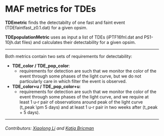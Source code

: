 # MAF metrics for TDEs


**TDEmetric** finds the detectabilty of one fast and faint event (TDEfaintfast_z0.1.dat) for a given opsim.

**TDEpopulationMetric** uses as input a list of TDEs (iPTF16fnl.dat and PS1-10jh.dat files) and calculates their detectability for a given opsim. 
    
---

Both metrics contain two sets of requirements for detectability:
   - **TDE_color / TDE_pop_color**: 
        - requirements for detection are such that we monitor the color of the event through some phases of the light curve, but we do not particularly care in which filter the event is observed.
   - **TDE_color+u / TDE_pop_color+u**: 
        - requirements for detection are such that we monitor the color of the event through some phases of the light curve, and we require at least 1 u-r pair of observations around peak of the light curve (t_peak \pm 5 days) and at least 1 u-r pair in two weeks after (t_peak + 5 days).
   
---

###### Contributors: [Xiaolong Li](https://github.com/xiaolng) and [Katja Bricman](https://github.com/Bricmank)
